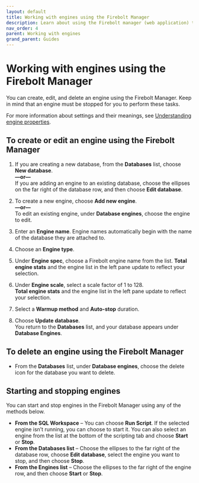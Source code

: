 ```yaml
---
layout: default
title: Working with engines using the Firebolt Manager
description: Learn about using the Firebolt manager (web application) to work with Firebolt engines, which provide the compute power for Firebolt queries.
nav_order: 4
parent: Working with engines
grand_parent: Guides
---
```


# Working with engines using the Firebolt Manager

You can create, edit, and delete an engine using the Firebolt Manager. Keep in mind that an engine must be stopped for you to perform these tasks.

For more information about settings and their meanings, see [Understanding engine properties](understanding-engine-fundamentals.md#understanding-engine-properties).

## To create or edit an engine using the Firebolt Manager

1. If you are creating a new database, from the **Databases** list, choose **New database**.  
   **—or—**  
   If you are adding an engine to an existing database, choose the ellipses on the far right of the database row, and then choose **Edit database**.

2. To create a new engine, choose **Add new engine**.  
   **—or—**  
   To edit an existing engine, under **Database engines**, choose the engine to edit.  

3. Enter an **Engine name**. Engine names automatically begin with the name of the database they are attached to.  

4. Choose an **Engine type**.  

5. Under **Engine spec**, choose a Firebolt engine name from the list. **Total engine stats** and the engine list in the left pane update to reflect your selection.  

6. Under **Engine scale**, select a scale factor of 1 to 128.  
**Total engine stats** and the engine list in the left pane update to reflect your selection.  

7. Select a **Warmup method** and **Auto-stop** duration.  

8. Choose **Update database**.  
You return to the **Databases** list, and your database appears under **Database Engines**.

## To delete an engine using the Firebolt Manager
* From the **Databases** list, under **Database engines**, choose the delete icon for the database you want to delete.

## Starting and stopping engines

You can start and stop engines in the Firebolt Manager using any of the methods below.

* **From the SQL Workspace** – You can choose **Run Script**. If the selected engine isn’t running, you can choose to start it. You can also select an engine from the list at the bottom of the scripting tab and choose **Start** or **Stop**.
* **From the Databases list** – Choose the ellipses to the far right of the database row, choose **Edit database**, select the engine you want to stop, and then choose **Stop**.
* **From the Engines list** – Choose the ellipses to the far right of the engine row, and then choose **Start** or **Stop**.
